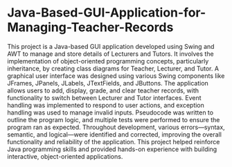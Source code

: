 # Java-Based-GUI-Application-for-Managing-Teacher-Records
This project is a Java-based GUI application developed using Swing and AWT to manage and store details of Lecturers and Tutors. It involves the implementation of object-oriented programming concepts, particularly inheritance, by creating class diagrams for Teacher, Lecturer, and Tutor. A graphical user interface was designed using various Swing components like JFrames, JPanels, JLabels, JTextFields, and JButtons. The application allows users to add, display, grade, and clear teacher records, with functionality to switch between Lecturer and Tutor interfaces. Event handling was implemented to respond to user actions, and exception handling was used to manage invalid inputs. Pseudocode was written to outline the program logic, and multiple tests were  performed to ensure the program ran as expected. Throughout development, various errors—syntax, semantic, and logical—were identified and corrected, improving the overall functionality and reliability of the application. This project helped reinforce Java programming skills and provided hands-on experience with building interactive, object-oriented applications.
